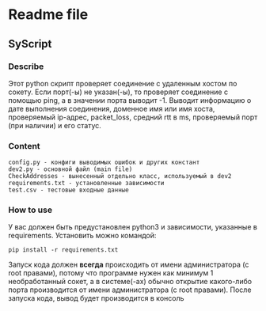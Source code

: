 # Readme file
## SyScript
### Describe
Этот python скрипт проверяет соединение с удаленным хостом по сокету.
    Если порт(-ы) не указан(-ы), то проверяет соединение с помощью ping, а в значении порта выводит -1. 
    Выводит информацию о дате выполнения соединения, доменное имя или имя хоста, проверяемый ip-адрес, packet_loss, средний rtt в ms, проверяемый порт (при наличии) и его статус.
### Content
    config.py - конфиги выводимых ошибок и других констант
    dev2.py - основной файл (main file)
    CheckAddresses - вынесенный отдельно класс, используемый в dev2
    requirements.txt - установленные зависимости
    test.csv - тестовые входные данные

### How to use
У вас должен быть предустановлен python3 и зависимости, указанные в requirements. Установить можно командой:

    pip install -r requirements.txt

Запуск кода должен **всегда** происходить от имени администратора (с root правами), потому что программе нужен как минимум 1 необработанный сокет, а в системе(-ах) обычно открытие какого-либо порта производится от имени администратора (с root правами).
После запуска кода, вывод будет производится в консоль

    

    
